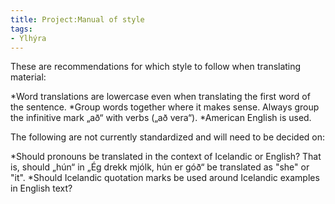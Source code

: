 ```yaml
---
title: Project:Manual of style
tags:
- Ylhýra
---
```


These are recommendations for which style to follow when translating material:

*Word translations are lowercase even when translating the first word of the sentence.
*Group words together where it makes sense. Always group the infinitive mark „að“ with verbs („að vera“).
*American English is used.

The following are not currently standardized and will need to be decided on:

*Should pronouns be translated in the context of Icelandic or English? That is, should „hún“ in „Ég drekk mjólk, hún er góð“ be translated as "she" or "it".
*Should Icelandic quotation marks be used around Icelandic examples in English text?

